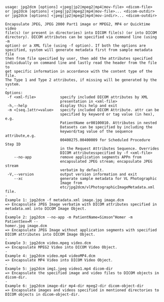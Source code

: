     usage: jpg2dcm [options] <jpeg|jp2|mpeg2|mp4|mov-file> <dicom-file>
    or jpg2dcm [options] <jpeg|jp2|mpeg2|mp4|mov-file>... <dicom-outdir>
    or jpg2dcm [options] <jpeg|jp2|mpeg2|mp4|mov-indir>... <dicom-outdir>
    
    Encapsulate JPEG, JPEG 2000 Part1 image or MPEG2, MP4 or Quicktime video
    file(s) (or present in directories) into DICOM file(s) (or into DICOM
    directory). DICOM attributes can be specified via command line (using -m
    option) or a XML file (using -f option). If both the options are
    specified, system will generate metadata first from sample metadata file
    then from file specified by user, then add the attributes specified
    individually on command line and lastly read the header from the file to
    get specific information in accordance with the content type of the file.
    The Type 1 and Type 2 attributes, if missing will be generated by the
    system.
    -
    Options:
     -f <xml-file>           specify included DICOM attributes by XML
                             presentation in <xml-file>
     -h,--help               display this help and exit
     -m <[seq.]attr=value>   specify included DICOM Attribute. attr can be
                             specified by keyword or tag value (in hex), e.g.
                             PatientName or00100010. Attributes in nested
                             Datasets can be specified by including the
                             keyword/tag value of the sequence attribute,e.g.
                             00400275.00400009 for Scheduled Procedure Step ID
                             in the Request Attributes Sequence. Overrides
                             DICOM attributesspecified by -f <xml-file>
        --no-app             remove application segments APPn from
                             encapsulated JPEG stream; encapsulate JPEG stream
                             verbatim by default.
     -V,--version            output version information and exit
        --xc                 generate sample metadata for VL Photographic
                             Image from
                             etc/jpg2dcm/vlPhotographicImageMetadata.xml file.
    -
    Example 1: jpg2dcm -f metadata.xml image.jpg image.dcm
    => Encapsulate JPEG Image verbatim with DICOM attributes specified in
    metadata.xml into DICOM Image Object.
    -
    Example 2: jpg2dcm --no-app -m PatientName=Simson^Homer -m PatientSex=M --
    homer.jpg image.dcm
    => Encapsulate JPEG Image without application segments with specified
    DICOM attributes into DICOM Image Object.
    -
    Example 3: jpg2dcm video.mpeg video.dcm
    => Encapsulate MPEG2 Video into DICOM Video Object.
    -
    Example 4: jpg2dcm video.mp4 videoMP4.dcm
    => Encapsulate MP4 Video into DICOM Video Object.
    -
    Example 5: jpg2dcm img1.jpeg video1.mp4 dicom-dir
    => Encapsulate the specified image and video files to DICOM objects in
    dicom-dir.
    -
    Example 6: jpg2dcm image-dir mp4-dir mpeg2-dir dicom-object-dir
    => Encapsulate images and videos specified in mentioned directories to
    DICOM objects in dicom-object-dir.